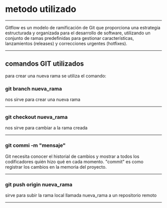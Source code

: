 # metodo utilizado 
___
Gitflow
es un modelo de ramificación de Git que proporciona una estrategia estructurada y organizada para el desarrollo de software, utilizando un conjunto de ramas predefinidas para gestionar características, lanzamientos (releases) y correcciones urgentes (hotfixes).
___
## comandos GIT utilizados

para crear una nueva rama se utiliza el comando:

### git branch nueva_rama
nos sirve para crear una nueva rama
___

### git checkout nueva_rama
nos sirve para cambiar a la rama creada

___

### git commi -m "mensaje"
Git necesita conocer el historial de cambios y mostrar a todos los codificadores quién hizo qué en cada momento. "commit" es como registrar los cambios en la memoria del proyecto.

___

### git push origin nueva_rama
sirve para subir la rama local llamada nueva_rama a un repositorio remoto

___

